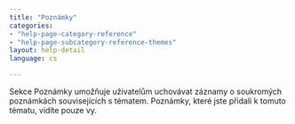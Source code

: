 ```yaml
---
title: "Poznámky"
categories:
- "help-page-category-reference"
- "help-page-subcategory-reference-themes"
layout: help-detail
language: cs

---
```


Sekce Poznámky umožňuje uživatelům uchovávat záznamy o soukromých poznámkách souvisejících s tématem. Poznámky, které jste přidali k tomuto tématu, vidíte pouze vy.
